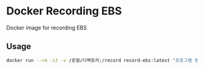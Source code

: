 # Docker Recording EBS

Docker image for recording EBS

## Usage

```bash
docker run --rm -it -v /로컬/디렉토리:/record record-ebs:latest "프로그램 명" 20
```